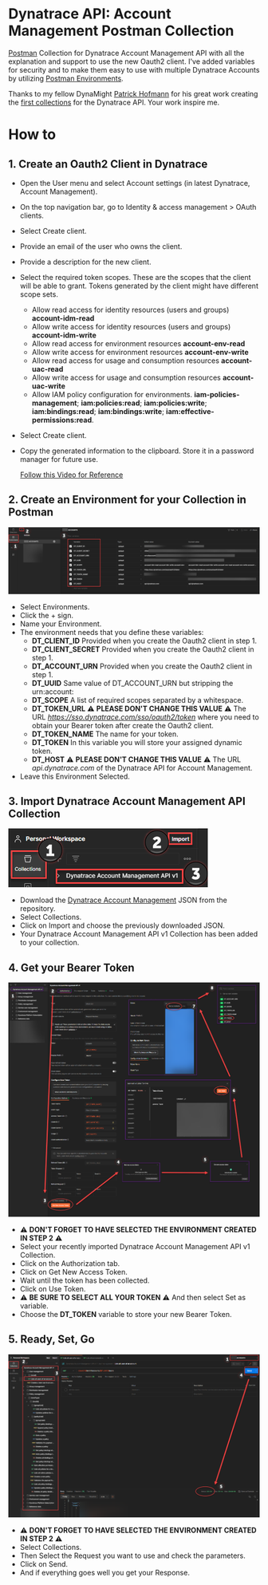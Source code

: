 # Dynatrace API: Account Management Postman Collection
[Postman](https://www.postman.com/) Collection for Dynatrace Account Management API with all the explanation and support to use the new Oauth2 client.
I've added variables for security and to make them easy to use with multiple Dynatrace Accounts by utilizing [Postman Environments](https://learning.postman.com/docs/sending-requests/managing-environments/).

Thanks to my fellow DynaMight [Patrick Hofmann](https://github.com/pahofmann) for his great work creating the [first collections](https://github.com/pahofmann/dynatrace-postman-collections) for the Dynatrace API. Your work inspire me.

# How to

## 1. Create an Oauth2 Client in Dynatrace

   - Open the User menu and select Account settings (in latest Dynatrace, Account Management).
   - On the top navigation bar, go to Identity & access management > OAuth clients.
   - Select Create client.
   - Provide an email of the user who owns the client.
   - Provide a description for the new client.
   - Select the required token scopes. These are the scopes that the client will be able to grant. Tokens generated by the client might have different scope sets.
     - Allow read access for identity resources (users and groups) **account-idm-read**
     - Allow write access for identity resources (users and groups) **account-idm-write**
     - Allow read access for environment resources **account-env-read**
     - Allow write access for environment resources **account-env-write**
     - Allow read access for usage and consumption resources **account-uac-read**
     - Allow write access for usage and consumption resources **account-uac-write**
     - Allow IAM policy configuration for environments. **iam-policies-management**; **iam:policies:read**; **iam:policies:write**; **iam:bindings:read**; **iam:bindings:write**; **iam:effective-permissions:read**.
   - Select Create client.
   - Copy the generated information to the clipboard. Store it in a password manager for future use.
  
     [Follow this Video for Reference](https://youtu.be/zrqtWOKz1CY?t=50)
  
## 2. Create an Environment for your Collection in Postman

![Environment](https://github.com/dstanizzo/Dynatrace-API-Account.Management-Postman-Collection/blob/main/images/Environment.png)

   - Select Environments.
   - Click the + sign.
   - Name your Environment.
   - The environment needs that you define these variables:
     - **DT_CLIENT_ID**         Provided when you create the Oauth2 client in step 1.
     - **DT_CLIENT_SECRET**     Provided when you create the Oauth2 client in step 1.
     - **DT_ACCOUNT_URN**       Provided when you create the Oauth2 client in step 1.
     - **DT_UUID**              Same value of DT_ACCOUNT_URN but stripping the urn:account:
     - **DT_SCOPE**             A list of required scopes separated by a whitespace.
     - **DT_TOKEN_URL**         :warning: **PLEASE DON'T CHANGE THIS VALUE** :warning: The URL _https://sso.dynatrace.com/sso/oauth2/token_ where you need to obtain your Bearer token after create the Oauth2 client.
     - **DT_TOKEN_NAME**        The name for your token.
     - **DT_TOKEN**             In this variable you will store your assigned dynamic token.
     - **DT_HOST**              :warning: **PLEASE DON'T CHANGE THIS VALUE** :warning: The URL _api.dynatrace.com_ of the Dynatrace API for Account Management.
   - Leave this Environment Selected. 
    
## 3. Import Dynatrace Account Management API Collection

   ![Import Collection](https://github.com/dstanizzo/Dynatrace-API-Account.Management-Postman-Collection/blob/main/images/Import.png)

   - Download the [Dynatrace Account Management](https://github.com/dstanizzo/Dynatrace-API-Account.Management-Postman-Collection/blob/main/Dynatrace%20Account%20Management%20API%20v1%20Collection/Dynatrace%20Account%20Management%20API%20v1.json) JSON from the repository.
   - Select Collections.
   - Click on Import and choose the previously downloaded JSON.
   - Your Dynatrace Account Management API v1 Collection has been added to your collection.

## 4. Get your Bearer Token

   ![Get Ready](https://github.com/dstanizzo/Dynatrace-API-Account.Management-Postman-Collection/blob/main/images/Get.Your.Bearer.Token.png)

   - :warning: **DON'T FORGET TO HAVE SELECTED THE ENVIRONMENT CREATED IN STEP 2** :warning:
   - Select your recently imported Dynatrace Account Management API v1 Collection.
   - Click on the Authorization tab.
   - Click on Get New Access Token.
   - Wait until the token has been collected.
   - Click on Use Token.
   - :warning: **BE SURE TO SELECT ALL YOUR TOKEN** :warning: And then select Set as variable.
   - Choose the **DT_TOKEN** variable to store your new Bearer Token.

## 5. Ready, Set, Go

   ![Get Ready](https://github.com/dstanizzo/Dynatrace-API-Account.Management-Postman-Collection/blob/main/images/Using.Collection.png)

   - :warning: **DON'T FORGET TO HAVE SELECTED THE ENVIRONMENT CREATED IN STEP 2** :warning:
   - Select Collections.
   - Then Select the Request you want to use and check the parameters.
   - Click on Send.
   - And if everything goes well you get your Response.
